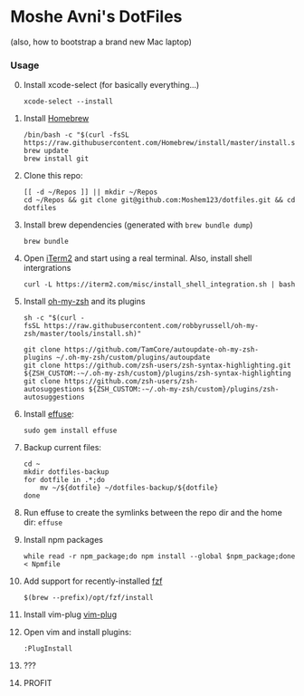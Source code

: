 # Moshe Avni's DotFiles

(also, how to bootstrap a brand new Mac laptop)

### Usage

0. Install xcode-select (for basically everything...)

   ```
   xcode-select --install
   ```

1. Install [Homebrew](https://brew.sh/)

   ```
   /bin/bash -c "$(curl -fsSL https://raw.githubusercontent.com/Homebrew/install/master/install.sh)"
   brew update
   brew install git
   ```

2. Clone this repo:

   ```
   [[ -d ~/Repos ]] || mkdir ~/Repos
   cd ~/Repos && git clone git@github.com:Moshem123/dotfiles.git && cd dotfiles
   ```

3. Install brew dependencies (generated with `brew bundle dump`)

   ```
   brew bundle
   ```

4. Open [iTerm2](https://www.iterm2.com/) and start using a real terminal. Also, install shell intergrations

   ```
   curl -L https://iterm2.com/misc/install_shell_integration.sh | bash
   ```

5. Install [oh-my-zsh](https://github.com/ohmyzsh/ohmyzsh) and its plugins

   ```
   sh -c "$(curl -fsSL https://raw.githubusercontent.com/robbyrussell/oh-my-zsh/master/tools/install.sh)"
    
   git clone https://github.com/TamCore/autoupdate-oh-my-zsh-plugins ~/.oh-my-zsh/custom/plugins/autoupdate
   git clone https://github.com/zsh-users/zsh-syntax-highlighting.git ${ZSH_CUSTOM:-~/.oh-my-zsh/custom}/plugins/zsh-syntax-highlighting
   git clone https://github.com/zsh-users/zsh-autosuggestions ${ZSH_CUSTOM:-~/.oh-my-zsh/custom}/plugins/zsh-autosuggestions
   ```

6. Install [effuse](https://github.com/jeromelefeuvre/effuse):

   ```
   sudo gem install effuse
   ```

7. Backup current files:

   ```
   cd ~
   mkdir dotfiles-backup
   for dotfile in .*;do
       mv ~/${dotfile} ~/dotfiles-backup/${dotfile}
   done

   ```

8. Run effuse to create the symlinks between the repo dir and the home dir: `effuse`

9. Install npm packages

   ```
   while read -r npm_package;do npm install --global $npm_package;done < Npmfile
   ```

10. Add support for recently-installed [fzf](https://github.com/junegunn/fzf)

    ```
    $(brew --prefix)/opt/fzf/install
    ```

11. Install vim-plug [vim-plug](https://github.com/junegunn/vim-plug)

12. Open vim and install plugins:

    ```
    :PlugInstall
    ```

13. ???

14. PROFIT
